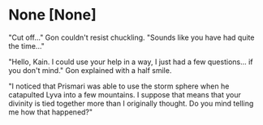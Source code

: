 # None [None]
"Cut off..." Gon couldn't resist chuckling. "Sounds like you have had quite the time..."

"Hello, Kain. I could use your help in a way, I just had a few questions... if you don't mind." Gon explained with a half smile.

"I noticed that Prismari was able to use the storm sphere when he catapulted Lyva into a few mountains. I suppose that means that your divinity is tied together more than I originally thought. Do you mind telling me how that happened?"
